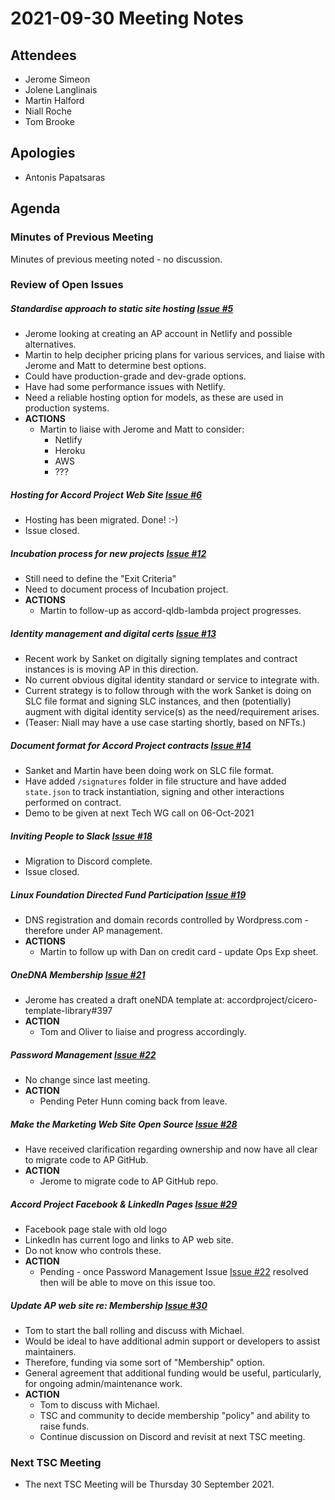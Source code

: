# 2021-09-30 Meeting Notes

## Attendees
- Jerome Simeon
- Jolene Langlinais
- Martin Halford
- Niall Roche
- Tom Brooke

## Apologies
- Antonis Papatsaras


## Agenda

### Minutes of Previous Meeting

Minutes of previous meeting noted - no discussion.

### Review of Open Issues

##### Standardise approach to static site hosting [Issue #5](https://github.com/accordproject/technical-steering-committee/issues/5)
- Jerome looking at creating an AP account in Netlify and possible alternatives.
- Martin to help decipher pricing plans for various services, and liaise with Jerome and Matt to determine best options.
- Could have production-grade and dev-grade options.
- Have had some performance issues with Netlify.
- Need a reliable hosting option for models, as these are used in production systems.
- **ACTIONS** 
	- Martin to liaise with Jerome and Matt to consider:
		- Netlify
		- Heroku
		- AWS
		- ???

##### Hosting for Accord Project Web Site [Issue #6](https://github.com/accordproject/technical-steering-committee/issues/6)
- Hosting has been migrated. Done! :-)
- Issue closed.


##### Incubation process for new projects [Issue #12](https://github.com/accordproject/technical-steering-committee/issues/12)
- Still need to define the "Exit Criteria"
- Need to document process of Incubation project. 
- **ACTIONS** 
	- Martin to follow-up as accord-qldb-lambda project progresses.

##### Identity management and digital certs [Issue #13](https://github.com/accordproject/technical-steering-committee/issues/13)
- Recent work by Sanket on digitally signing templates and contract instances is is moving AP in this direction.
- No current obvious digital identity standard or service to integrate with.
- Current strategy is to follow through with the work Sanket is doing on SLC file format and signing SLC instances, and then (potentially) augment with digital identity service(s) as the need/requirement arises.
- (Teaser: Niall may have a use case starting shortly, based on NFTs.)

##### Document format for Accord Project contracts [Issue #14](https://github.com/accordproject/technical-steering-committee/issues/14)
- Sanket and Martin have been doing work on SLC file format.
- Have added `/signatures` folder in file structure and have added `state.json` to track instantiation, signing and other interactions performed on contract.
- Demo to be given at next Tech WG call on 06-Oct-2021

##### Inviting People to Slack [Issue #18](https://github.com/accordproject/technical-steering-committee/issues/18)
- Migration to Discord complete.
- Issue closed.

##### Linux Foundation Directed Fund Participation [Issue #19](https://github.com/accordproject/technical-steering-committee/issues/19)
- DNS registration and domain records controlled by Wordpress.com - therefore under AP management.
- **ACTIONS** 
	- Martin to follow up with Dan on credit card - update Ops Exp sheet.

##### OneDNA Membership [Issue #21](https://github.com/accordproject/technical-steering-committee/issues/21)
- Jerome has created a draft oneNDA template at: accordproject/cicero-template-library#397
- **ACTION** 
	- Tom and Oliver to liaise and progress accordingly.

##### Password Management [Issue #22](https://github.com/accordproject/technical-steering-committee/issues/22)
- No change since last meeting.
- **ACTION** 
	- Pending Peter Hunn coming back from leave.
	
##### Make the Marketing Web Site Open Source [Issue #28](https://github.com/accordproject/technical-steering-committee/issues/28)
- Have received clarification regarding ownership and now have all clear to migrate code to AP GitHub.
- **ACTION** 
	- Jerome to migrate code to AP GitHub repo.

##### Accord Project Facebook & LinkedIn Pages [Issue #29](https://github.com/accordproject/technical-steering-committee/issues/29)
- Facebook page stale with old logo
- LinkedIn has current logo and links to AP web site.
- Do not know who controls these.
- **ACTION** 
	- Pending - once Password Management Issue [Issue #22](https://github.com/accordproject/technical-steering-committee/issues/22) resolved then will be able to move on this issue too.

##### Update AP web site re: Membership [Issue #30](https://github.com/accordproject/technical-steering-committee/issues/30)
- Tom to start the ball rolling and discuss with Michael.
- Would be ideal to have additional admin support or developers to assist maintainers. 
- Therefore, funding via some sort of "Membership" option.
- General agreement that additional funding would be useful, particularly, for ongoing admin/maintenance work.
- **ACTION**
	- Tom to discuss with Michael.
	- TSC and community to decide membership "policy" and ability to raise funds. 
	- Continue discussion on Discord and revisit at next TSC meeting.

### Next TSC Meeting
 
- The next TSC Meeting will be Thursday 30 September 2021.
